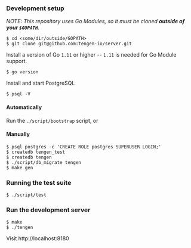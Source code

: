 ### Development setup

_NOTE: This repository uses Go Modules, so it must be cloned **outside of your `$GOPATH`**._

    $ cd <some/dir/outside/GOPATH>
    $ git clone git@github.com:tengen-io/server.git

Install a version of Go `1.11` or higher -- `1.11` is needed for Go Module support.

    $ go version

Install and start PostgreSQL

    $ psql -V

#### Automatically

Run the `./script/bootstrap` script, or

#### Manually

    $ psql postgres -c 'CREATE ROLE postgres SUPERUSER LOGIN;'
    $ createdb tengen_test
    $ createdb tengen
    $ ./script/db_migrate tengen
    $ make gen

### Running the test suite

    $ ./script/test

### Run the development server

    $ make
    $ ./tengen

Visit http://localhost:8180
